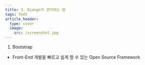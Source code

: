 ```yaml
---
title: 3. Django가 관리하는 법
tags: TeXt
article_header:
  type: cover
  image:
    src: /screenshot.jpg
---
```


1. Bootstrap
- Front-End 개발을 빠르고 쉽게 할 수 있는 Open Source Framework
